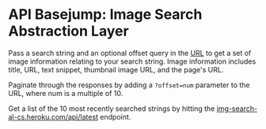 # API Basejump: Image Search Abstraction Layer

Pass a search string and an optional offset query in the [URL](https://img-search-al-cs.heroku.com/api/imagesearch) to get a set of image information relating to your search string. Image information includes title, URL, text snippet, thumbnail image URL, and the page's URL.

Paginate through the responses by adding a `?offset=num` parameter to the URL, where num is a multiple of 10.

Get a list of the 10 most recently searched strings by hitting the [img-search-al-cs.heroku.com/api/latest](https://img-search-al-cs.heroku.com/api/latest) endpoint.
